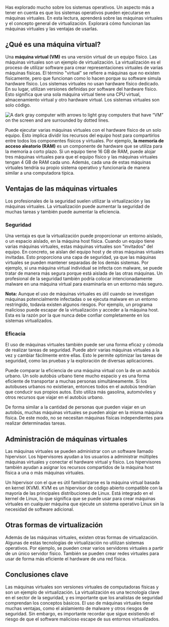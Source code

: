 
Has explorado mucho sobre los sistemas operativos. Un aspecto más a tener en cuenta es que los sistemas operativos pueden ejecutarse en máquinas virtuales. En esta lectura, aprenderá sobre las máquinas virtuales y el concepto general de virtualización. Explorará cómo funcionan las máquinas virtuales y las ventajas de usarlas.

## ¿Qué es una máquina virtual?

Una **máquina virtual (VM)** es una versión virtual de un equipo físico. Las máquinas virtuales son un ejemplo de virtualización. La virtualización es el proceso de utilizar software para crear representaciones virtuales de varias máquinas físicas. El término "virtual" se refiere a máquinas que no existen físicamente, pero que funcionan como lo hacen porque su software simula hardware físico. Los sistemas virtuales no usan hardware físico dedicado. En su lugar, utilizan versiones definidas por software del hardware físico. Esto significa que una sola máquina virtual tiene una CPU virtual, almacenamiento virtual y otro hardware virtual. Los sistemas virtuales son solo código.

![A dark gray computer with arrows to light gray computers that have “VM” on the screen and are surrounded by dotted lines.](https://d3c33hcgiwev3.cloudfront.net/imageAssetProxy.v1/C0Cpca6gRquuxTow47dD1A_2a73d66bee5c40b78984e532c09994f1_82635VQFzN8LaD6GAv3bNTQs6oACAmxKjdlZebYCGsO10hvIVpxBElK4gbJ-KJvmRBsxvQd3XHXUfUtgWzNhR4Va6ODC5D42owmm2vyiluDeV86UAaL9d-pyaxXnjzgHARaWckVzCqj12dnrOq1Ca4o?expiry=1752883200000&hmac=hOIbp6JLAjX_LyvPVfD3bQRwdc12ZR_1vrHTvI-ZAqg)

Puede ejecutar varias máquinas virtuales con el hardware físico de un solo equipo. Esto implica dividir los recursos del equipo host para compartirlos entre todos los componentes físicos y virtuales. Por ejemplo, **la memoria de acceso aleatorio (RAM)** es un componente de hardware que se utiliza para la memoria a corto plazo. Si un equipo tiene 16 GB de RAM, puede alojar tres máquinas virtuales para que el equipo físico y las máquinas virtuales tengan 4 GB de RAM cada uno. Además, cada una de estas máquinas virtuales tendría su propio sistema operativo y funcionaría de manera similar a una computadora típica.

## Ventajas de las máquinas virtuales

Los profesionales de la seguridad suelen utilizar la virtualización y las máquinas virtuales. La virtualización puede aumentar la seguridad de muchas tareas y también puede aumentar la eficiencia.

### **Seguridad**

Una ventaja es que la virtualización puede proporcionar un entorno aislado, o un espacio aislado, en la máquina host física. Cuando un equipo tiene varias máquinas virtuales, estas máquinas virtuales son "invitados" del equipo. En concreto, se aíslan del equipo host y de otras máquinas virtuales invitadas. Esto proporciona una capa de seguridad, ya que las máquinas virtuales se pueden mantener separadas de los demás sistemas. Por ejemplo, si una máquina virtual individual se infecta con malware, se puede tratar de manera más segura porque está aislada de las otras máquinas. Un profesional de la seguridad también podría colocar intencionadamente malware en una máquina virtual para examinarla en un entorno más seguro.

**Nota:** Aunque el uso de máquinas virtuales es útil cuando se investigan máquinas potencialmente infectadas o se ejecuta malware en un entorno restringido, todavía existen algunos riesgos. Por ejemplo, un programa malicioso puede escapar de la virtualización y acceder a la máquina host. Esta es la razón por la que nunca debe confiar completamente en los sistemas virtualizados.

### **Eficacia**

El uso de máquinas virtuales también puede ser una forma eficaz y cómoda de realizar tareas de seguridad. Puede abrir varias máquinas virtuales a la vez y cambiar fácilmente entre ellas. Esto le permite optimizar las tareas de seguridad, como las pruebas y la exploración de diversas aplicaciones.

Puede comparar la eficiencia de una máquina virtual con la de un autobús urbano. Un solo autobús urbano tiene mucho espacio y es una forma eficiente de transportar a muchas personas simultáneamente. Si los autobuses urbanos no existieran, entonces todos en el autobús tendrían que conducir sus propios autos. Esto utiliza más gasolina, automóviles y otros recursos que viajar en el autobús urbano.

De forma similar a la cantidad de personas que pueden viajar en un autobús, muchas máquinas virtuales se pueden alojar en la misma máquina física. De este modo, no se necesitan máquinas físicas independientes para realizar determinadas tareas.

## Administración de máquinas virtuales

Las máquinas virtuales se pueden administrar con un software llamado hipervisor. Los hipervisores ayudan a los usuarios a administrar múltiples máquinas virtuales y conectar el hardware virtual y físico. Los hipervisores también ayudan a asignar los recursos compartidos de la máquina host física a una o más máquinas virtuales.

Un hipervisor con el que es útil familiarizarse es la máquina virtual basada en kernel (KVM). KVM es un hipervisor de código abierto compatible con la mayoría de las principales distribuciones de Linux. Está integrado en el kernel de Linux, lo que significa que se puede usar para crear máquinas virtuales en cualquier máquina que ejecute un sistema operativo Linux sin la necesidad de software adicional.

## Otras formas de virtualización

Además de las máquinas virtuales, existen otras formas de virtualización. Algunas de estas tecnologías de virtualización no utilizan sistemas operativos. Por ejemplo, se pueden crear varios servidores virtuales a partir de un único servidor físico. También se pueden crear redes virtuales para usar de forma más eficiente el hardware de una red física.

## Conclusiones clave

Las máquinas virtuales son versiones virtuales de computadoras físicas y son un ejemplo de virtualización. La virtualización es una tecnología clave en el sector de la seguridad, y es importante que los analistas de seguridad comprendan los conceptos básicos. El uso de máquinas virtuales tiene muchas ventajas, como el aislamiento de malware y otros riesgos de seguridad. Sin embargo, es importante recordar que sigue existiendo el riesgo de que el software malicioso escape de sus entornos virtualizados.